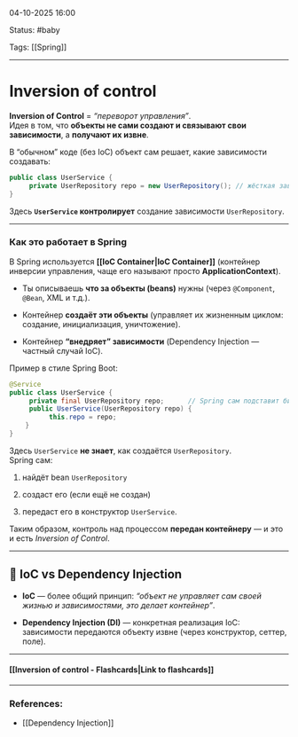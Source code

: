 
04-10-2025 16:00

Status: #baby 

Tags: [[Spring]]

---
# Inversion of control

**Inversion of Control** = _“переворот управления”_.  
Идея в том, что **объекты не сами создают и связывают свои зависимости**, а **получают их извне**.

В “обычном” коде (без IoC) объект сам решает, какие зависимости создавать:

```java
public class UserService {
     private UserRepository repo = new UserRepository(); // жёсткая зависимость 
}
```

Здесь **`UserService` контролирует** создание зависимости `UserRepository`.

---

### Как это работает в Spring

В Spring используется **[[IoC Container|IoC Container]]** (контейнер инверсии управления, чаще его называют просто **ApplicationContext**).

- Ты описываешь **что за объекты (beans)** нужны (через `@Component`, `@Bean`, XML и т.д.).
    
- Контейнер **создаёт эти объекты** (управляет их жизненным циклом: создание, инициализация, уничтожение).
    
- Контейнер **“внедряет” зависимости** (Dependency Injection — частный случай IoC).
    

Пример в стиле Spring Boot:

```java
@Service 
public class UserService {
     private final UserRepository repo;      // Spring сам подставит бин UserRepository сюда     
     public UserService(UserRepository repo) {
		  this.repo = repo;     
	} 
}
```

Здесь `UserService` **не знает**, как создаётся `UserRepository`.  
Spring сам:

1. найдёт bean `UserRepository`
    
2. создаст его (если ещё не создан)
    
3. передаст его в конструктор `UserService`.
    

Таким образом, контроль над процессом **передан контейнеру** — и это и есть _Inversion of Control_.

---

## 🔹 IoC vs Dependency Injection

- **IoC** — более общий принцип: _“объект не управляет сам своей жизнью и зависимостями, это делает контейнер”_.
    
- **Dependency Injection (DI)** — конкретная реализация IoC: зависимости передаются объекту извне (через конструктор, сеттер, поле).




----
#### [[Inversion of control - Flashcards|Link to flashcards]]



---
### References:

- [[Dependency Injection]]